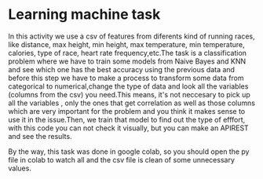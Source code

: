 # Learning machine task 

In this activity we use a csv of features from diferents kind of running races, like distance, max height, min height, max temperature, min temperature, calories, type of race, heart rate frequency,etc.The task is a classification problem where we have to train some models from Naive Bayes and KNN and see which one has the best accuracy using the previous data and before this step we have to make a process to transform some data from categorical to numerical,change the type of data and look all the variables (columns from the csv) you need.This means, it's not neccesary to pick up all the variables , only the ones that get correlation as well as those columns which are very important for the problem and you think it makes sense to use it in the issue.Then, we train that model to find out the type of efffort, with this code you can not check it visually, but you can make an APIREST and see the results.

By the way, this task was done in google colab, so you should open the py file in colab to watch all and the csv file is clean of some unnecessary values.
